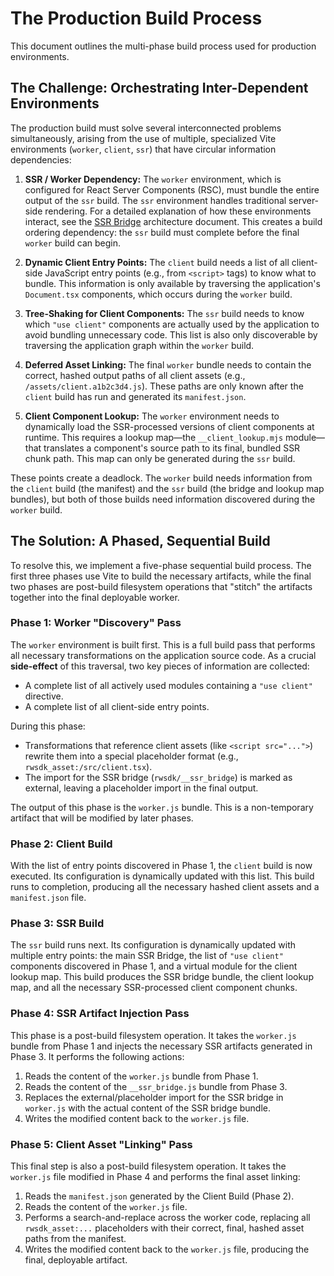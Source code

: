 # The Production Build Process

This document outlines the multi-phase build process used for production environments.

## The Challenge: Orchestrating Inter-Dependent Environments

The production build must solve several interconnected problems simultaneously, arising from the use of multiple, specialized Vite environments (`worker`, `client`, `ssr`) that have circular information dependencies:

1.  **SSR / Worker Dependency:** The `worker` environment, which is configured for React Server Components (RSC), must bundle the entire output of the `ssr` build. The `ssr` environment handles traditional server-side rendering. For a detailed explanation of how these environments interact, see the [SSR Bridge](./ssrBridge.md) architecture document. This creates a build ordering dependency: the `ssr` build must complete before the final `worker` build can begin.

2.  **Dynamic Client Entry Points:** The `client` build needs a list of all client-side JavaScript entry points (e.g., from `<script>` tags) to know what to bundle. This information is only available by traversing the application's `Document.tsx` components, which occurs during the `worker` build.

3.  **Tree-Shaking for Client Components:** The `ssr` build needs to know which `"use client"` components are actually used by the application to avoid bundling unnecessary code. This list is also only discoverable by traversing the application graph within the `worker` build.

4.  **Deferred Asset Linking:** The final `worker` bundle needs to contain the correct, hashed output paths of all client assets (e.g., `/assets/client.a1b2c3d4.js`). These paths are only known after the `client` build has run and generated its `manifest.json`.

5.  **Client Component Lookup:** The `worker` environment needs to dynamically load the SSR-processed versions of client components at runtime. This requires a lookup map—the `__client_lookup.mjs` module—that translates a component's source path to its final, bundled SSR chunk path. This map can only be generated during the `ssr` build.

These points create a deadlock. The `worker` build needs information from the `client` build (the manifest) and the `ssr` build (the bridge and lookup map bundles), but both of those builds need information discovered during the `worker` build.

## The Solution: A Phased, Sequential Build

To resolve this, we implement a five-phase sequential build process. The first three phases use Vite to build the necessary artifacts, while the final two phases are post-build filesystem operations that "stitch" the artifacts together into the final deployable worker.

### Phase 1: Worker "Discovery" Pass

The `worker` environment is built first. This is a full build pass that performs all necessary transformations on the application source code. As a crucial **side-effect** of this traversal, two key pieces of information are collected:
- A complete list of all actively used modules containing a `"use client"` directive.
- A complete list of all client-side entry points.

During this phase:
- Transformations that reference client assets (like `<script src="...">`) rewrite them into a special placeholder format (e.g., `rwsdk_asset:/src/client.tsx`).
- The import for the SSR bridge (`rwsdk/__ssr_bridge`) is marked as external, leaving a placeholder import in the final output.

The output of this phase is the `worker.js` bundle. This is a non-temporary artifact that will be modified by later phases.

### Phase 2: Client Build

With the list of entry points discovered in Phase 1, the `client` build is now executed. Its configuration is dynamically updated with this list. This build runs to completion, producing all the necessary hashed client assets and a `manifest.json` file.

### Phase 3: SSR Build

The `ssr` build runs next. Its configuration is dynamically updated with multiple entry points: the main SSR Bridge, the list of `"use client"` components discovered in Phase 1, and a virtual module for the client lookup map. This build produces the SSR bridge bundle, the client lookup map, and all the necessary SSR-processed client component chunks.

### Phase 4: SSR Artifact Injection Pass

This phase is a post-build filesystem operation. It takes the `worker.js` bundle from Phase 1 and injects the necessary SSR artifacts generated in Phase 3. It performs the following actions:
1.  Reads the content of the `worker.js` bundle from Phase 1.
2.  Reads the content of the `__ssr_bridge.js` bundle from Phase 3.
3.  Replaces the external/placeholder import for the SSR bridge in `worker.js` with the actual content of the SSR bridge bundle.
4.  Writes the modified content back to the `worker.js` file.

### Phase 5: Client Asset "Linking" Pass

This final step is also a post-build filesystem operation. It takes the `worker.js` file modified in Phase 4 and performs the final asset linking:
1.  Reads the `manifest.json` generated by the Client Build (Phase 2).
2.  Reads the content of the `worker.js` file.
3.  Performs a search-and-replace across the worker code, replacing all `rwsdk_asset:...` placeholders with their correct, final, hashed asset paths from the manifest.
4.  Writes the modified content back to the `worker.js` file, producing the final, deployable artifact.
